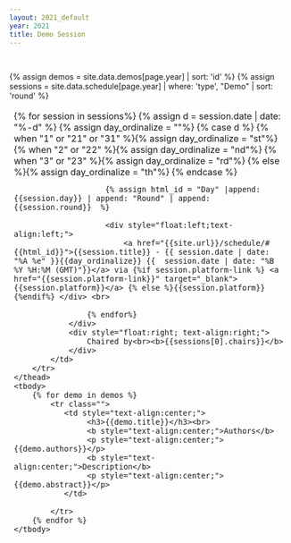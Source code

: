 ```yaml
---
layout: 2021_default
year: 2021
title: Demo Session
---
```


<br>

{% assign demos = site.data.demos[page.year] | sort: 'id' %}
{% assign sessions = site.data.schedule[page.year] | where: 'type', "Demo" | sort: 'round'  %}

<table class="table table-bordered table-striped">
	<thead>
		<tr class="bg-dark text-light">
			<td> 
				<div style="float:left;">
					{% for session in sessions%}
						{% assign d = session.date | date: "%-d" %}
						{% assign day_ordinalize = ""%}
						{% case d %}
					  		{% when "1" or "21" or "31" %}{% assign day_ordinalize = "st"%}
					  		{% when "2" or "22" %}{% assign day_ordinalize = "nd"%}
					  		{% when "3" or "23" %}{% assign day_ordinalize = "rd"%}
					 		 {% else %}{% assign day_ordinalize = "th"%}
						{% endcase %}
					
						{% assign html_id = "Day" |append: {{session.day}} | append: "Round" | append: {{session.round}}  %}
			
						<div style="float:left;text-align:left;">
							<a href="{{site.url}}/schedule/#{{html_id}}">{{session.title}} - {{ session.date | date: "%A %e" }}{{day_ordinalize}} {{  session.date | date: "%B %Y %H:%M (GMT)"}}</a> via {%if session.platform-link %} <a href="{{session.platform-link}}" target="_blank">{{session.platform}}</a> {% else %}{{session.platform}}{%endif%} </div> <br>
			
					{% endfor%}	
				</div>
				<div style="float:right; text-align:right;">
					Chaired by<br><b>{{sessions[0].chairs}}</b>
				</div>
			</td>
		</tr>
	</thead>
	<tbody>
		{% for demo in demos %}
			<tr class="">
			   <td style="text-align:center;">
			   		<h3>{{demo.title}}</h3><br>
					<b style="text-align:center;">Authors</b>
					<p style="text-align:center;">{{demo.authors}}</p>
					<b style="text-align:center;">Description</b>
					<p style="text-align:center;">{{demo.abstract}}</p>
			   </td>
			   
			</tr>
		{% endfor %}
	</tbody>
</table>

